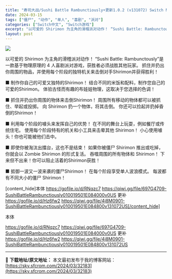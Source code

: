 ```yaml
---
title: "寿司大战/Sushi Battle Rambunctiously+更新1.0.2 (v131072) Switch NSP英日 791M"
date: 2024-03-15
tags: ["僵尸", "动作", "单人", "喜剧", "派对"]
categories: ["Switch中文", "Switch游戏"]
excerpt: "以可爱的 Shirimon 为主角的滑稽派对动作！ “Sushi Battle: Rambunctously”是一款基于物理原理的 4 人喜剧派对游戏，获胜者必须战胜其他玩家。 抓住并扔出你周围的物品，并使用每个阶段的独特机关来击倒对手Shirimon并获得胜利！ ■ 制作你自己的可爱又独特的Shi&hellip;"
layout: post
---
```


<img class="aligncenter" src="https://sky.sfcrom.com/wp-content/uploads/2024/03/20240329100830-7e92a.jpeg" />

以可爱的 Shirimon 为主角的滑稽派对动作！
“Sushi Battle: Rambunctously”是一款基于物理原理的 4 人喜剧派对游戏，获胜者必须战胜其他玩家。
抓住并扔出你周围的物品，并使用每个阶段的独特机关来击倒对手Shirimon并获得胜利！

■ 制作你自己的可爱又独特的Shirimon！
结合不同的米饭和配料，制作您自己的可爱的Shirimon。
体验古怪而有趣的布娃娃物理，这取决于您选择的色调！

■ 抓住并扔出你周围的物体来击倒Shirimon！
周围所有移动的物体都可以被抓住、举起或投掷。
向 Shirimon 扔一个物体，将其击倒。
你还可以捡起并扔掉昏倒的Shirimon！

■ 利用每个阶段的噱头来发挥自己的优势！
在不同的舞台上玩耍，例如餐厅或传统住宅。
使用每个阶段特有的机关和小工具来击晕其他 Shirimon！
小心使用噱头！你也可能被他们击中。

■ 即使你被淘汰出擂台，这也不是结束！
如果你被僵尸 Shirimon 推出或吃掉，你就会以 Zombie Shirimon 的形式复活。
吞噬周围的所有物体和 Shirimon！
下来但不出来！你可以阻止活着的Shirimon获胜！

■ 抵御一波又一波来袭的僵尸Shirimon！
在每个阶段享受单人波浪模式。
每波都有不同大小的僵尸 Shirimon！

[content_hide]本体
https://gofile.io/d/RNqzc7
https://qiwi.gg/file/697G4709-SushiBattleRambunctiously010019501E084000v0US
更补
https://gofile.io/d/Hz6fw2
https://qiwi.gg/file/4j8M0901-SushiBattleRambunctiously010019501E084800v131072US[/content_hide]

<!--wechatfans start-->本体
https://gofile.io/d/RNqzc7
https://qiwi.gg/file/697G4709-SushiBattleRambunctiously010019501E084000v0US
更补
https://gofile.io/d/Hz6fw2
https://qiwi.gg/file/4j8M0901-SushiBattleRambunctiously010019501E084800v131072US<!--wechatfans end-->

---
📖 **下载地址/原文地址：** 本文最初发布于我的博客网站：[https://sky.sfcrom.com/2024/03/32183](https://sky.sfcrom.com/2024/03/32183)
